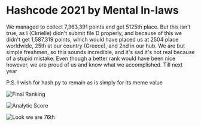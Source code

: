# Hashcode 2021 by Mental In-laws

We managed to collect 7,363,391 points and get 5125th place. But this isn't true, as I (Ckrielle) didn't submit file D properly, and because of
this we didn't get 1,587,319 points, which would have placed us at 2504 place worldwide, 25th at our country (Greece), and 2nd in our hub. We are but simple freshmen, so 
this sounds incredible, and it's sad it's not real because of a stupid mistake. Even though a better rank would have been nice however, we are proud of us and know what 
we accomplished. Till next year

P.S. I wish for hash.py to remain as is simply for its meme value


![Final Ranking](./docs/pictures/final_rank)

![Analytic Score](./docs/pictures/point_scoring)

![Look we are 76th](./docs/pictures/76_worldwide_babyyyy)
